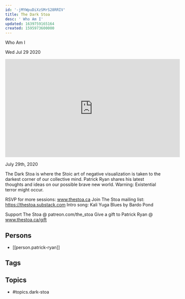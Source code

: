 ```yaml
---
id: '-jMYWpuDiXzSMrS28RRIV'
title: The Dark Stoa
desc: ' Who Am I'
updated: 1639759165164
created: 1595973600000
---
```



 Who Am I

Wed Jul 29 2020

<iframe width="560" height="315" src="https://www.youtube.com/embed/HwUQNnXCWxI" title="The Dark Stoa: Who Am I w/ Patrick Ryan" frameborder="0" allow="accelerometer; autoplay; clipboard-write; encrypted-media; gyroscope; picture-in-picture" allowfullscreen ></iframe>

July 29th, 2020

The Dark Stoa is where the Stoic art of negative visualization is taken to the darkest corner of our collective mind. Patrick Ryan shares his latest thoughts and ideas on our possible brave new world. Warning: Existential terror might occur.

RSVP for more sessions: www.thestoa.ca
Join The Stoa mailing list: https://thestoa.substack.com
Intro song: Kali Yuga Blues by Bardo Pond

Support The Stoa @ patreon.com/the_stoa
Give a gift to Patrick Ryan @ www.thestoa.ca/gift

## Persons

- [[person.patrick-ryan]]

## Tags



## Topics

- #topics.dark-stoa

